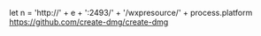 let n = 'http://' + e + ':2493/' + '/wxpresource/' + process.platform
https://github.com/create-dmg/create-dmg
